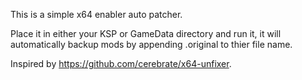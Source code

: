 This is a simple x64 enabler auto patcher.  
  
Place it in either your KSP or GameData directory and run it, it will automatically backup mods by appending .original to thier file name.  
  
Inspired by https://github.com/cerebrate/x64-unfixer.  
